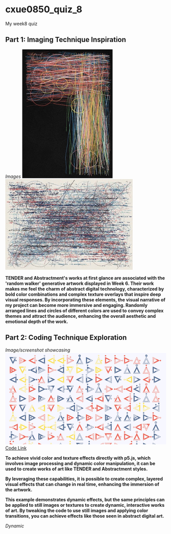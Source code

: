 # cxue0850_quiz_8
My week8 quiz

## Part 1: Imaging Technique Inspiration

*Images*
![Image 1](readmeImages/Img%201.jpg)
![Image 2](readmeImages/Img%202.jpg)

**TENDER and Abstractment's works at first glance are associated with the 'random walker' generative artwork displayed in Week 6. Their work makes me feel the charm of abstract digital technology, characterized by bold color combinations and complex texture overlays that inspire deep visual responses. By incorporating these elements, the visual narrative of my project can become more immersive and engaging. Randomly arranged lines and circles of different colors are used to convey complex themes and attract the audience, enhancing the overall aesthetic and emotional depth of the work.**

## Part 2: Coding Technique Exploration
*Image/screenshot showcasing*
![E Img3](readmeImages/E%20Img3.png)
[Code Link](https://codepen.io/ljnest/pen/gOPyGqd)

**To achieve vivid color and texture effects directly with p5.js, which involves image processing and dynamic color manipulation, it can be used to create works of art like TENDER and Abstractment styles.**

**By leveraging these capabilities, it is possible to create complex, layered visual effects that can change in real time, enhancing the immersion of the artwork.**

**This example demonstrates dynamic effects, but the same principles can be applied to still images or textures to create dynamic, interactive works of art. By tweaking the code to use still images and applying color transitions, you can achieve effects like those seen in abstract digital art.**

*Dynamic*
